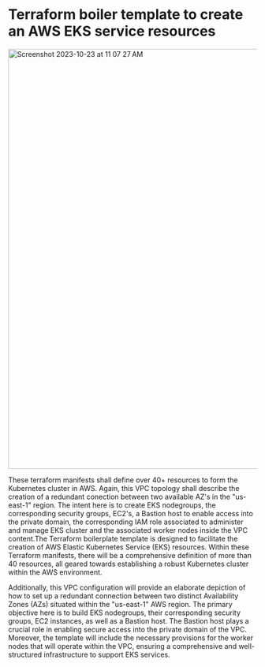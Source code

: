 # Terraform boiler template to create an AWS EKS service resources
<img width="851" alt="Screenshot 2023-10-23 at 11 07 27 AM" src="https://github.com/lagumen/terraform-kubernetes-aws/assets/14792464/744f520e-48c8-4659-a47d-f29dffd19925">


These terraform manifests shall define over 40+ resources to form the Kubernetes cluster in AWS. Again, this VPC topology shall describe the creation of a redundant conection between two available AZ's in the "us-east-1" region. The intent here is to create EKS nodegroups, the corresponding security groups, EC2's, a Bastion host to enable access into the private domain, the corresponding IAM role associated to administer and manage EKS cluster and the associated worker nodes inside the VPC content.The Terraform boilerplate template is designed to facilitate the creation of AWS Elastic Kubernetes Service (EKS) resources. Within these Terraform manifests, there will be a comprehensive definition of more than 40 resources, all geared towards establishing a robust Kubernetes cluster within the AWS environment.

Additionally, this VPC configuration will provide an elaborate depiction of how to set up a redundant connection between two distinct Availability Zones (AZs) situated within the "us-east-1" AWS region. The primary objective here is to build EKS nodegroups, their corresponding security groups, EC2 instances, as well as a Bastion host. The Bastion host plays a crucial role in enabling secure access into the private domain of the VPC. Moreover, the template will include the necessary provisions for the worker nodes that will operate within the VPC, ensuring a comprehensive and well-structured infrastructure to support EKS services.

